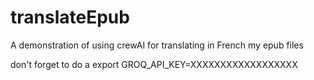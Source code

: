 # translateEpub
A demonstration of using crewAI for translating in French my epub files

don't forget to do a export GROQ_API_KEY=XXXXXXXXXXXXXXXXXX
